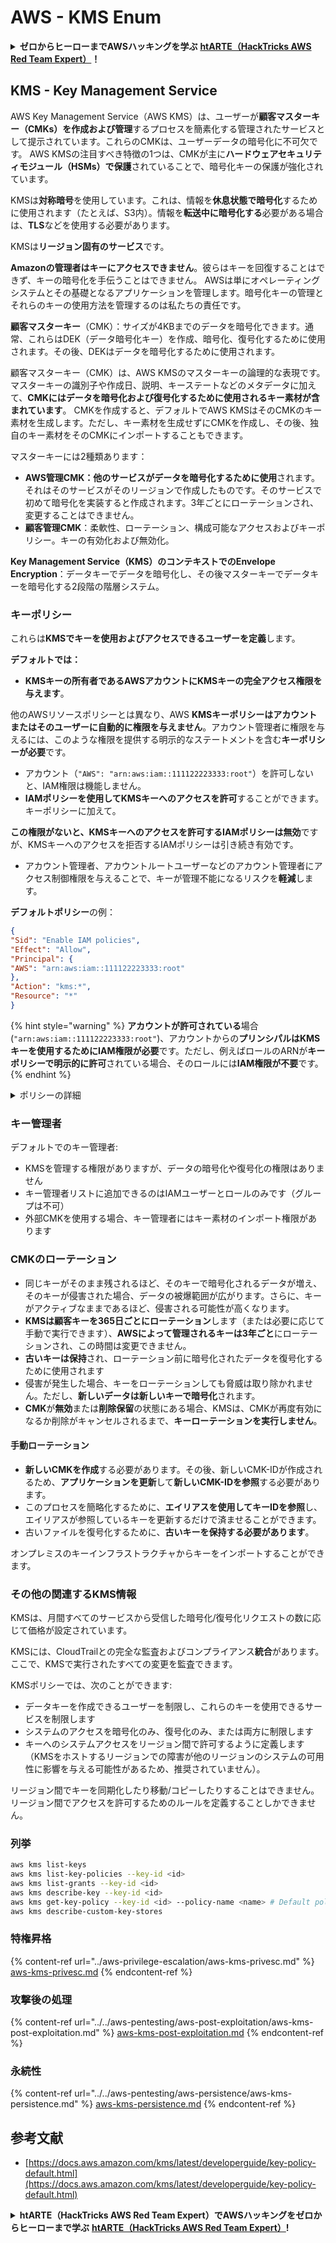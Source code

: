 # AWS - KMS Enum

<details>

<summary><strong>ゼロからヒーローまでAWSハッキングを学ぶ</strong> <a href="https://training.hacktricks.xyz/courses/arte"><strong>htARTE（HackTricks AWS Red Team Expert）</strong></a><strong>！</strong></summary>

HackTricksをサポートする他の方法：

* **HackTricksで企業を宣伝したい**または**HackTricksをPDFでダウンロードしたい場合**は[**SUBSCRIPTION PLANS**](https://github.com/sponsors/carlospolop)をチェックしてください！
* [**公式PEASS＆HackTricksグッズ**](https://peass.creator-spring.com)を入手する
* [**The PEASS Family**](https://opensea.io/collection/the-peass-family)を発見し、独占的な[**NFTs**](https://opensea.io/collection/the-peass-family)コレクションをご覧ください
* **💬 [Discordグループ](https://discord.gg/hRep4RUj7f)**に参加するか、[telegramグループ](https://t.me/peass)に参加するか、**Twitter** 🐦 [**@hacktricks_live**](https://twitter.com/hacktricks_live)をフォローする
* **ハッキングトリックを共有するには、**[**HackTricks**](https://github.com/carlospolop/hacktricks)と[**HackTricks Cloud**](https://github.com/carlospolop/hacktricks-cloud)のGitHubリポジトリにPRを提出してください。

</details>

## KMS - Key Management Service

AWS Key Management Service（AWS KMS）は、ユーザーが**顧客マスターキー（CMKs）を作成および管理**するプロセスを簡素化する管理されたサービスとして提示されています。これらのCMKは、ユーザーデータの暗号化に不可欠です。 AWS KMSの注目すべき特徴の1つは、CMKが主に**ハードウェアセキュリティモジュール（HSMs）で保護**されていることで、暗号化キーの保護が強化されています。

KMSは**対称暗号**を使用しています。これは、情報を**休息状態で暗号化**するために使用されます（たとえば、S3内）。情報を**転送中に暗号化する**必要がある場合は、**TLS**などを使用する必要があります。

KMSは**リージョン固有のサービス**です。

**Amazonの管理者はキーにアクセスできません**。彼らはキーを回復することはできず、キーの暗号化を手伝うことはできません。 AWSは単にオペレーティングシステムとその基礎となるアプリケーションを管理します。暗号化キーの管理とそれらのキーの使用方法を管理するのは私たちの責任です。

**顧客マスターキー**（CMK）：サイズが4KBまでのデータを暗号化できます。通常、これらはDEK（データ暗号化キー）を作成、暗号化、復号化するために使用されます。その後、DEKはデータを暗号化するために使用されます。

顧客マスターキー（CMK）は、AWS KMSのマスターキーの論理的な表現です。マスターキーの識別子や作成日、説明、キーステートなどのメタデータに加えて、**CMKにはデータを暗号化および復号化するために使用されるキー素材が含まれています**。 CMKを作成すると、デフォルトでAWS KMSはそのCMKのキー素材を生成します。ただし、キー素材を生成せずにCMKを作成し、その後、独自のキー素材をそのCMKにインポートすることもできます。

マスターキーには2種類あります：

* **AWS管理CMK：他のサービスがデータを暗号化するために使用**されます。それはそのサービスがそのリージョンで作成したものです。そのサービスで初めて暗号化を実装すると作成されます。3年ごとにローテーションされ、変更することはできません。
* **顧客管理CMK**：柔軟性、ローテーション、構成可能なアクセスおよびキーポリシー。キーの有効化および無効化。

**Key Management Service（KMS）のコンテキストでのEnvelope Encryption**：データキーでデータを暗号化し、その後マスターキーでデータキーを暗号化する2段階の階層システム。

### キーポリシー

これらは**KMSでキーを使用およびアクセスできるユーザーを定義**します。

**デフォルトでは：**

*   **KMSキーの所有者であるAWSアカウントにKMSキーの完全アクセス権限を与えます**。

他のAWSリソースポリシーとは異なり、AWS **KMSキーポリシーはアカウントまたはそのユーザーに自動的に権限を与えません**。アカウント管理者に権限を与えるには、このような権限を提供する明示的なステートメントを含む**キーポリシーが必要**です。

* アカウント（`"AWS": "arn:aws:iam::111122223333:root"`）を許可しないと、IAM権限は機能しません。
*   **IAMポリシーを使用してKMSキーへのアクセスを許可**することができます。キーポリシーに加えて。

**この権限がないと、KMSキーへのアクセスを許可するIAMポリシーは無効**ですが、KMSキーへのアクセスを拒否するIAMポリシーは引き続き有効です。
* アカウント管理者、アカウントルートユーザーなどのアカウント管理者にアクセス制御権限を与えることで、キーが管理不能になるリスクを**軽減**します。

**デフォルトポリシー**の例：
```json
{
"Sid": "Enable IAM policies",
"Effect": "Allow",
"Principal": {
"AWS": "arn:aws:iam::111122223333:root"
},
"Action": "kms:*",
"Resource": "*"
}
```
{% hint style="warning" %}
**アカウントが許可されている**場合 (`"arn:aws:iam::111122223333:root"`)、アカウントからの**プリンシパルはKMSキーを使用するためにIAM権限が必要**です。ただし、例えばロールのARNが**キーポリシーで明示的に許可**されている場合、そのロールには**IAM権限が不要**です。
{% endhint %}

<details>

<summary>ポリシーの詳細</summary>

ポリシーのプロパティ:

* JSONベースのドキュメント
* リソース --> 影響を受けるリソース（"\*"にすることも可能）
* アクション --> kms:Encrypt、kms:Decrypt、kms:CreateGrant...（権限）
* エフェクト --> 許可/拒否
* プリンシパル --> 影響を受けるarn
* 条件（オプション） --> 権限を与える条件

グラント:

* 他のAWSプリンシパルに権限を委任することができます。AWS KMS APIを使用して作成する必要があります。CMK識別子、受取人プリンシパル、必要な操作レベル（Decrypt、Encrypt、GenerateDataKey...）を指定できます。
* グラントが作成されると、GrantTokenとGratIDが発行されます

**アクセス**:

* **キーポリシー**経由 -- これが存在する場合、IAMポリシーよりも**優先されます**
* **IAMポリシー**経由
* **グラント**経由

</details>

### キー管理者

デフォルトでのキー管理者:

* KMSを管理する権限がありますが、データの暗号化や復号化の権限はありません
* キー管理者リストに追加できるのはIAMユーザーとロールのみです（グループは不可）
* 外部CMKを使用する場合、キー管理者にはキー素材のインポート権限があります

### CMKのローテーション

* 同じキーがそのまま残されるほど、そのキーで暗号化されるデータが増え、そのキーが侵害された場合、データの被爆範囲が広がります。さらに、キーがアクティブなままであるほど、侵害される可能性が高くなります。
* **KMSは顧客キーを365日ごとにローテーション**します（または必要に応じて手動で実行できます）、**AWSによって管理されるキーは3年ごと**にローテーションされ、この時間は変更できません。
* **古いキーは保持**され、ローテーション前に暗号化されたデータを復号化するために使用されます
* 侵害が発生した場合、キーをローテーションしても脅威は取り除かれません。ただし、**新しいデータは新しいキーで暗号化**されます。
* **CMK**が**無効**または**削除保留**の状態にある場合、KMSは、CMKが再度有効になるか削除がキャンセルされるまで、**キーローテーションを実行しません**。

#### 手動ローテーション

* **新しいCMKを作成**する必要があります。その後、新しいCMK-IDが作成されるため、**アプリケーションを更新**して**新しいCMK-IDを参照**する必要があります。
* このプロセスを簡略化するために、**エイリアスを使用してキーIDを参照**し、エイリアスが参照しているキーを更新するだけで済ませることができます。
* 古いファイルを復号化するために、**古いキーを保持する必要があります**。

オンプレミスのキーインフラストラクチャからキーをインポートすることができます。

### その他の関連するKMS情報

KMSは、月間すべてのサービスから受信した暗号化/復号化リクエストの数に応じて価格が設定されています。

KMSには、CloudTrailとの完全な監査およびコンプライアンス**統合**があります。ここで、KMSで実行されたすべての変更を監査できます。

KMSポリシーでは、次のことができます:

* データキーを作成できるユーザーを制限し、これらのキーを使用できるサービスを制限します
* システムのアクセスを暗号化のみ、復号化のみ、または両方に制限します
* キーへのシステムアクセスをリージョン間で許可するように定義します（KMSをホストするリージョンでの障害が他のリージョンのシステムの可用性に影響を与える可能性があるため、推奨されていません）。

リージョン間でキーを同期化したり移動/コピーしたりすることはできません。リージョン間でアクセスを許可するためのルールを定義することしかできません。

### 列挙
```bash
aws kms list-keys
aws kms list-key-policies --key-id <id>
aws kms list-grants --key-id <id>
aws kms describe-key --key-id <id>
aws kms get-key-policy --key-id <id> --policy-name <name> # Default policy name is "default"
aws kms describe-custom-key-stores
```
### 特権昇格

{% content-ref url="../aws-privilege-escalation/aws-kms-privesc.md" %}
[aws-kms-privesc.md](../aws-privilege-escalation/aws-kms-privesc.md)
{% endcontent-ref %}

### 攻撃後の処理

{% content-ref url="../../aws-pentesting/aws-post-exploitation/aws-kms-post-exploitation.md" %}
[aws-kms-post-exploitation.md](../../aws-pentesting/aws-post-exploitation/aws-kms-post-exploitation.md)
{% endcontent-ref %}

### 永続性

{% content-ref url="../../aws-pentesting/aws-persistence/aws-kms-persistence.md" %}
[aws-kms-persistence.md](../../aws-pentesting/aws-persistence/aws-kms-persistence.md)
{% endcontent-ref %}

## 参考文献

* [https://docs.aws.amazon.com/kms/latest/developerguide/key-policy-default.html](https://docs.aws.amazon.com/kms/latest/developerguide/key-policy-default.html)

<details>

<summary><strong>htARTE（HackTricks AWS Red Team Expert）でAWSハッキングをゼロからヒーローまで学ぶ</strong> <a href="https://training.hacktricks.xyz/courses/arte"><strong>htARTE（HackTricks AWS Red Team Expert）</strong></a><strong>!</strong></summary>

HackTricksをサポートする他の方法:

* **HackTricksで企業を宣伝したい**、または**HackTricksをPDFでダウンロードしたい**場合は、[**SUBSCRIPTION PLANS**](https://github.com/sponsors/carlospolop)をチェックしてください！
* [**公式PEASS＆HackTricksスワッグ**](https://peass.creator-spring.com)を手に入れる
* [**The PEASS Family**](https://opensea.io/collection/the-peass-family)を発見し、独占的な[**NFTs**](https://opensea.io/collection/the-peass-family)コレクションを見つける
* 💬 [**Discordグループ**](https://discord.gg/hRep4RUj7f)に参加するか、[**telegramグループ**](https://t.me/peass)に参加するか、**Twitter** 🐦 [**@hacktricks_live**](https://twitter.com/hacktricks_live)をフォローする
* **HackTricks**と[**HackTricks Cloud**](https://github.com/carlospolop/hacktricks-cloud)のGitHubリポジトリにPRを提出して、あなたのハッキングトリックを共有する

</details>
